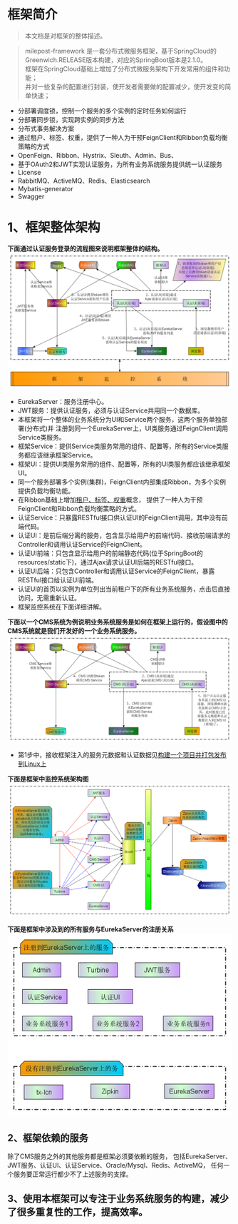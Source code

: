 # 框架简介

> 本文档是对框架的整体描述。

> milepost-framework 是一套分布式微服务框架，基于SpringCloud的Greenwich.RELEASE版本构建，对应的SpringBoot版本是2.1.0。<br>
框架在SpringCloud基础上增加了分布式微服务架构下开发常用的组件和功能；<br>
并对一些复杂的配置进行封装，使开发者需要做的配置减少，使开发变的简单快速；<br>

* 分部署调度锁，控制一个服务的多个实例的定时任务如何运行 
* 分部署同步锁，实现跨实例的同步方法
* 分布式事务解决方案
* 通过租户、标签、权重，提供了一种人为干预FeignClient和Ribbon负载均衡策略的方式
* OpenFeign、Ribbon、Hystrix、Sleuth、Admin、Bus、
* 基于OAuth2和JWT实现认证服务，为所有业务系统服务提供统一认证服务
* License
* RabbitMQ、ActiveMQ、Redis、Elasticsearch
* Mybatis-generator 
* Swagger



# 1、框架整体架构
**下面通过认证服务登录的流程图来说明框架整体的结构。**
![images/认证服务登录流程图.bmp](images/认证服务登录流程图-0409-1.bmp)

* EurekaServer：服务注册中心。
* JWT服务：提供认证服务，必须与认证Service共用同一个数据库。
* 本框架将一个整体的业务系统分为UI和Service两个服务，这两个服务单独部署(分布式)并 
注册到同一个EurekaServer上，UI类服务通过FeignClient调用Service类服务。
* 框架Service：提供Service类服务常用的组件、配置等，所有的Service类服务都应该继承框架Service。
* 框架UI：提供UI类服务常用的组件、配置等，所有的UI类服务都应该继承框架UI。
* 同一个服务部署多个实例(集群)，FeignClient内部集成Ribbon，为多个实例提供负载均衡功能。
* 在Ribbon基础上增加[租户、标签、权重](../3guideForDevelopment/2distributedDevelopment/2tenant.md)概念， 
提供了一种人为干预FeignClient和Ribbon负载均衡策略的方式。
* 认证Service：只暴露RESTful接口供认证UI的FeignClient调用，其中没有前端代码。
* 认证UI：是前后端分离的服务，包含显示给用户的前端代码、接收前端请求的Controller和调用认证Service的FeignClient。
* 认证UI前端：只包含显示给用户的前端静态代码(位于SpringBoot的resources/static下)，通过Ajax请求认证UI后端的RESTful接口。
* 认证UI后端：只包含Controller和调用认证Service的FeignClient，暴露RESTful接口给认证UI前端。
* 认证UI的首页以实例为单位列出当前租户下的所有业务系统服务，点击后直接访问，无需重新认证。
* 框架监控系统在下面详细讲解。

**下面以一个CMS系统为例说明业务系统服务是如何在框架上运行的，假设图中的CMS系统就是我们开发好的一个业务系统服务。**
![images/业务系统服务是如何在框架上运行的.bmp](images/业务系统服务是如何在框架上运行的-0409-1.bmp)

* 第1步中，接收框架注入的服务元数据和认证数据见[构建一个项目并打包发布到Linux上](../3guideForDevelopment/3example/2projectExample.md)

**下面是框架中监控系统架构图**
![images/框架监控系统.bmp](images/框架监控系统-0409-1.bmp)


**下面是框架中涉及到的所有服务与EurekaServer的注册关系**<br>
![images/框架全部服务.bmp](images/框架全部服务-0409-1.bmp)


## 2、框架依赖的服务
除了CMS服务之外的其他服务都是框架必须要依赖的服务，
包括EurekaServer、JWT服务、认证UI、认证Service、Oracle/Mysql、Redis、ActiveMQ，
任何一个服务要正常运行都少不了上述服务的支撑。


## 3、使用本框架可以专注于业务系统服务的构建，减少了很多重复性的工作，提高效率。

